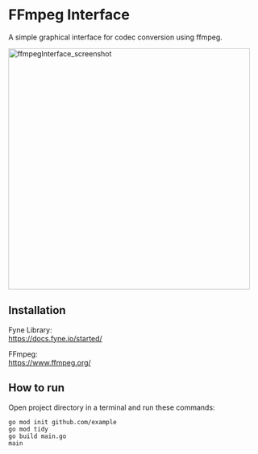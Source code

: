 # FFmpeg Interface

A simple graphical interface for codec conversion using ffmpeg.

<img width="479" alt="ffmpegInterface_screenshot" src="https://github.com/user-attachments/assets/5fbf62b5-7008-438f-97dc-0e5fafac04f3">

## Installation

Fyne Library:\
https://docs.fyne.io/started/

FFmpeg:\
https://www.ffmpeg.org/

## How to run

Open project directory in a terminal and run these commands:

```go mod init github.com/example```\
```go mod tidy```\
```go build main.go```\
```main```

